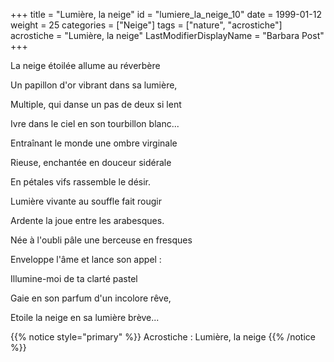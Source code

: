 +++
title = "Lumière, la neige"
id = "lumiere_la_neige_10"
date = 1999-01-12
weight = 25
categories = ["Neige"]
tags = ["nature", "acrostiche"]
acrostiche = "Lumière, la neige"
LastModifierDisplayName = "Barbara Post"
+++

La neige étoilée allume au réverbère

Un papillon d'or vibrant dans sa lumière,

Multiple, qui danse un pas de deux si lent

Ivre dans le ciel en son tourbillon blanc...

Entraînant le monde une ombre virginale

Rieuse, enchantée en douceur sidérale

En pétales vifs rassemble le désir.

Lumière vivante au souffle fait rougir

Ardente la joue entre les arabesques.

Née à l'oubli pâle une berceuse en fresques

Enveloppe l'âme et lance son appel :

Illumine-moi de ta clarté pastel

Gaie en son parfum d'un incolore rêve,

Etoile la neige en sa lumière brève...

{{% notice style="primary" %}}
Acrostiche : Lumière, la neige
{{% /notice %}}
